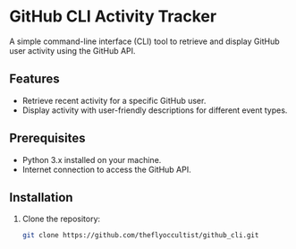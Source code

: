 # GitHub CLI Activity Tracker

A simple command-line interface (CLI) tool to retrieve and display GitHub user activity using the GitHub API.

## Features

- Retrieve recent activity for a specific GitHub user.
- Display activity with user-friendly descriptions for different event types.

## Prerequisites

- Python 3.x installed on your machine.
- Internet connection to access the GitHub API.

## Installation

1. Clone the repository:
   ```bash
   git clone https://github.com/theflyoccultist/github_cli.git
